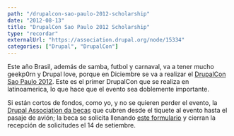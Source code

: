 ```yaml
---
path: "/drupalcon-sao-paulo-2012-scholarship"
date: "2012-08-13"
title: "DrupalCon Sao Paulo 2012 Scholarship"
type: "recordar"
externalUrl: "https://association.drupal.org/node/15334"
categories: ["Drupal", "DrupalCon"]
---
```


Este año Brasil, además de samba, futbol y carnaval, va a tener mucho geekp0rn y Drupal love, porque en Diciembre se va a realizar el [DrupalCon Sao Paulo 2012](http://saopaulo2012.drupal.org/). Este es el primer DrupalCon que se realiza en latinoamerica, lo que hace que el evento sea doblemente importante. 

Si están cortos de fondos, como yo, y no se quieren perder el evento, la [Drupal Association da becas](https://association.drupal.org/node/15334) que cubren desde el tiquete al evento hasta el pasaje de avión; la beca se solicita llenando [este formulario](https://association.drupal.org/node/15334) y cierran la recepción de solicitudes el 14 de setiembre.